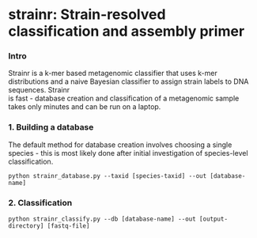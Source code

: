 # strainr: Strain-resolved classification and assembly primer 

### Intro

Strainr is a k-mer based metagenomic classifier that uses k-mer distributions and a naive Bayesian classifier to assign strain labels to DNA sequences. Strainr  
is fast - database creation and classification of a metagenomic sample takes only minutes and can be run on a laptop.





### 1. Building a database

The default method for database creation involves choosing a single species - this is most likely done after initial investigation of species-level classification.

```
python strainr_database.py --taxid [species-taxid] --out [database-name]
```


### 2. Classification

```
python strainr_classify.py --db [database-name] --out [output-directory] [fastq-file]
```

